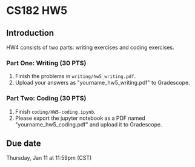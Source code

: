 # CS182 HW5

## Introduction

HW4 consists of two parts: writing exercises and coding exercises.

### Part One: Writing (30 PTS)

1. Finish the problems in `writing/hw5_writing.pdf`.
2. Upload your answers as "yourname_hw5_writing.pdf" to Gradescope.

### Part Two: Coding (30 PTS)

1. Finish `coding/HW5-coding.ipynb`. 
2. Please export the jupyter notebook as a PDF named  "yourname_hw5_coding.pdf" and upload it to Gradescope.

## Due date

Thursday, Jan 11 at 11:59pm (CST)